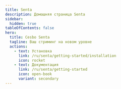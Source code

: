 ```yaml
---
title: Senta
description: Домашняя страница Senta
sidebar:
  hidden: true
tableOfContents: false
hero:
  title: Cesbo Senta
  tagline: Ваш стриминг на новом уровне
  actions:
    - text: Установка
      link: /ru/senta/getting-started/installation
      icon: rocket
    - text: Документация
      link: /ru/senta/getting-started
      icon: open-book
      variant: secondary
---
```

